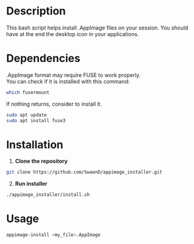 # Description
This bash script helps install .AppImage files on your session.
You should have at the end the desktop icon in your applications.

# Dependencies
.AppImage format may require FUSE to work properly.<br>
You can check if it is installed with this command:<br>
```sh
which fusermount
```

If nothing returns, consider to install it.<br>
```sh
sudo apt update
sudo apt install fuse3
```

# Installation
1. **Clone the repository**
```sh
git clone https://github.com/SwaonD/appimage_installer.git
```
2. **Run installer**
```sh
./appimage_installer/install.sh
```

# Usage
```sh
appimage-install <my_file>.AppImage
```
